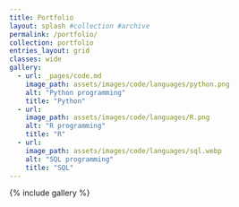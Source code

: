 ```yaml
---
title: Portfolio
layout: splash #collection #archive
permalink: /portfolio/
collection: portfolio
entries_layout: grid
classes: wide
gallery:
  - url: _pages/code.md
    image_path: assets/images/code/languages/python.png
    alt: "Python programming"
    title: "Python"
  - url: 
    image_path: assets/images/code/languages/R.png
    alt: "R programming"
    title: "R"
  - url: 
    image_path: assets/images/code/languages/sql.webp
    alt: "SQL programming"
    title: "SQL"
---
```


{% include gallery %}
